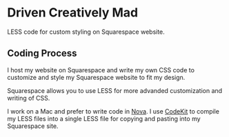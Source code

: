 # Driven Creatively Mad
LESS code for custom styling on Squarespace website.

## Coding Process

I host my website on Squarespace and write my own CSS code to customize and style my Squarespace website to fit my design.

Squarespace allows you to use LESS for more advanded customization and writing of CSS. 

I work on a Mac and prefer to write code in [Nova](https://nova.app/). I use [CodeKit](https://codekitapp.com/) to compile my LESS files into a single LESS file for copying and pasting into my Squarespace site.
